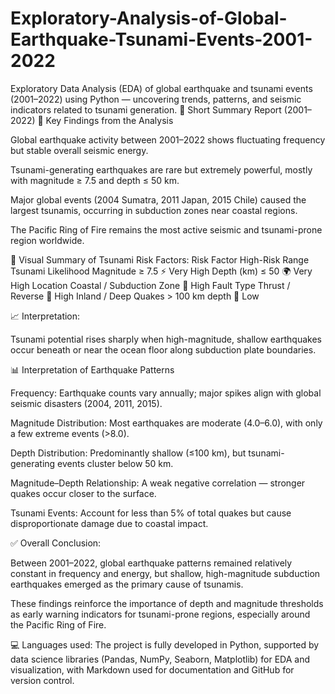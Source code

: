 # Exploratory-Analysis-of-Global-Earthquake-Tsunami-Events-2001-2022
Exploratory Data Analysis (EDA) of global earthquake and tsunami events (2001–2022) using Python — uncovering trends, patterns, and seismic indicators related to tsunami generation.
📄 Short Summary Report (2001–2022)
🔹 Key Findings from the Analysis

Global earthquake activity between 2001–2022 shows fluctuating frequency but stable overall seismic energy.

Tsunami-generating earthquakes are rare but extremely powerful, mostly with magnitude ≥ 7.5 and depth ≤ 50 km.

Major global events (2004 Sumatra, 2011 Japan, 2015 Chile) caused the largest tsunamis, occurring in subduction zones near coastal regions.

The Pacific Ring of Fire remains the most active seismic and tsunami-prone region worldwide.

🌊 Visual Summary of Tsunami Risk Factors:
Risk Factor	High-Risk Range	Tsunami Likelihood
Magnitude	≥ 7.5	⚡ Very High
Depth (km)	≤ 50	🌍 Very High
Location	Coastal / Subduction Zone	🧭 High
Fault Type	Thrust / Reverse	🌋 High
Inland / Deep Quakes	> 100 km depth	🔹 Low

📈 Interpretation:

Tsunami potential rises sharply when high-magnitude, shallow earthquakes occur beneath or near the ocean floor along subduction plate boundaries.

📊 Interpretation of Earthquake Patterns

Frequency: Earthquake counts vary annually; major spikes align with global seismic disasters (2004, 2011, 2015).

Magnitude Distribution: Most earthquakes are moderate (4.0–6.0), with only a few extreme events (>8.0).

Depth Distribution: Predominantly shallow (≤100 km), but tsunami-generating events cluster below 50 km.

Magnitude–Depth Relationship: A weak negative correlation — stronger quakes occur closer to the surface.

Tsunami Events: Account for less than 5% of total quakes but cause disproportionate damage due to coastal impact.

✅ Overall Conclusion:

Between 2001–2022, global earthquake patterns remained relatively constant in frequency and energy, but shallow, high-magnitude subduction earthquakes emerged as the primary cause of tsunamis.

These findings reinforce the importance of depth and magnitude thresholds as early warning indicators for tsunami-prone regions, especially around the Pacific Ring of Fire.

💻 Languages used:
The project is fully developed in Python, supported by data science libraries (Pandas, NumPy, Seaborn, Matplotlib) for EDA and visualization, with Markdown used for documentation and GitHub for version control.
